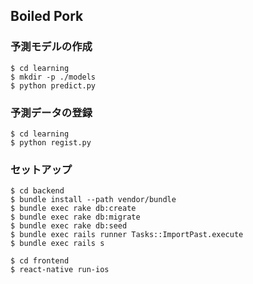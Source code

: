 ## Boiled Pork


### 予測モデルの作成

```
$ cd learning
$ mkdir -p ./models
$ python predict.py
```

### 予測データの登録
```
$ cd learning
$ python regist.py
```
### セットアップ

```
$ cd backend
$ bundle install --path vendor/bundle
$ bundle exec rake db:create
$ bundle exec rake db:migrate
$ bundle exec rake db:seed
$ bundle exec rails runner Tasks::ImportPast.execute
$ bundle exec rails s
```

```
$ cd frontend
$ react-native run-ios
```
